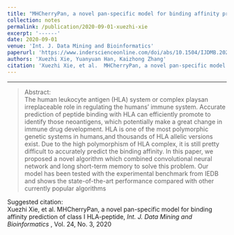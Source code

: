 ```yaml
---
title: "MHCherryPan, a novel pan-specific model for binding affinity prediction of class I HLA-peptide"
collection: notes
permalink: /publication/2020-09-01-xuezhi-xie
excerpt: '------'
date: 2020-09-01
venue: 'Int. J. Data Mining and Bioinformatics'
paperurl: 'https://www.inderscienceonline.com/doi/abs/10.1504/IJDMB.2020.112850?mobileUi=0'
authors: 'Xuezhi Xie, Yuanyuan Han, Kaizhong Zhang'
citation: 'Xuezhi Xie, et al.  MHCherryPan, a novel pan-specific model for binding affinity prediction of class I HLA-peptide, <i>Int. J. Data Mining and Bioinformatics</i> , Vol. 24, No. 3, 2020'
---
```


------

>Abstract: <br/>The  human  leukocyte  antigen  (HLA)  system  or  complex  playsan  irreplaceable  role  in  regulating  the  humans’  immune  system.  Accurate prediction  of  peptide  binding  with  HLA  can  efficiently  promote  to  identify those  neoantigens,  which  potentially  make  a  great  change  in  immune  drug development. HLA is one of the most polymorphic genetic systems in humans,and thousands of HLA allelic versions exist. Due to the high polymorphism of HLA complex, it is still pretty difficult to accurately predict the binding affinity. In  this  paper,  we  proposed  a  novel  algorithm  which combined  convolutional neural network and long short-term memory to solve this problem. Our model has  been  tested  with  the  experimental benchmark from IEDB and shows the state-of-the-art performance compared with other currently popular algorithms

Suggested citation: <br/>Xuezhi Xie, et al.  MHCherryPan, a novel pan-specific model for binding affinity prediction of class I HLA-peptide, <i>Int. J. Data Mining and Bioinformatics</i> , Vol. 24, No. 3, 2020

